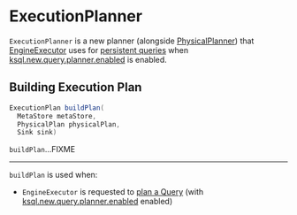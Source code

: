 # ExecutionPlanner

`ExecutionPlanner` is a new planner (alongside [PhysicalPlanner](PhysicalPlanner.md)) that [EngineExecutor](EngineExecutor.md) uses for [persistent queries](EngineExecutor.md#planQuery) when [ksql.new.query.planner.enabled](KsqlConfig.md#KSQL_NEW_QUERY_PLANNER_ENABLED) is enabled.

## <span id="buildPlan"> Building Execution Plan

```java
ExecutionPlan buildPlan(
  MetaStore metaStore,
  PhysicalPlan physicalPlan,
  Sink sink)
```

`buildPlan`...FIXME

---

`buildPlan` is used when:

* `EngineExecutor` is requested to [plan a Query](EngineExecutor.md#planQuery) (with [ksql.new.query.planner.enabled](KsqlConfig.md#KSQL_NEW_QUERY_PLANNER_ENABLED) enabled)
